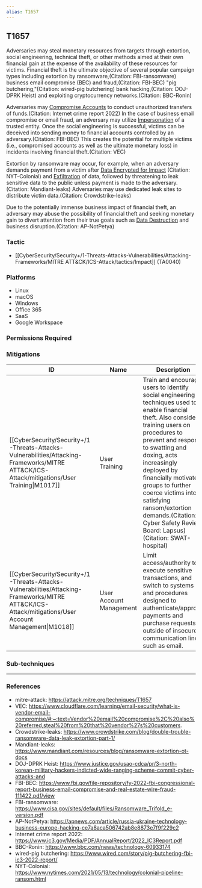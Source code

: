```yaml
---
alias: T1657
---
```


## T1657

Adversaries may steal monetary resources from targets through extortion, social engineering, technical theft, or other methods aimed at their own financial gain at the expense of the availability of these resources for victims. Financial theft is the ultimate objective of several popular campaign types including extortion by ransomware,(Citation: FBI-ransomware) business email compromise (BEC) and fraud,(Citation: FBI-BEC) "pig butchering,"(Citation: wired-pig butchering) bank hacking,(Citation: DOJ-DPRK Heist) and exploiting cryptocurrency networks.(Citation: BBC-Ronin) 

Adversaries may [Compromise Accounts](https://attack.mitre.org/techniques/T1586) to conduct unauthorized transfers of funds.(Citation: Internet crime report 2022) In the case of business email compromise or email fraud, an adversary may utilize [Impersonation](https://attack.mitre.org/techniques/T1656) of a trusted entity. Once the social engineering is successful, victims can be deceived into sending money to financial accounts controlled by an adversary.(Citation: FBI-BEC) This creates the potential for multiple victims (i.e., compromised accounts as well as the ultimate monetary loss) in incidents involving financial theft.(Citation: VEC)

Extortion by ransomware may occur, for example, when an adversary demands payment from a victim after [Data Encrypted for Impact](https://attack.mitre.org/techniques/T1486) (Citation: NYT-Colonial) and [Exfiltration](https://attack.mitre.org/tactics/TA0010) of data, followed by threatening to leak sensitive data to the public unless payment is made to the adversary.(Citation: Mandiant-leaks) Adversaries may use dedicated leak sites to distribute victim data.(Citation: Crowdstrike-leaks)

Due to the potentially immense business impact of financial theft, an adversary may abuse the possibility of financial theft and seeking monetary gain to divert attention from their true goals such as [Data Destruction](https://attack.mitre.org/techniques/T1485) and business disruption.(Citation: AP-NotPetya)


### Tactic
- [[CyberSecurity/Security+/1-Threats-Attacks-Vulnerabilities/Attacking-Frameworks/MITRE ATT&CK/ICS-Attack/tactics/Impact]] (TA0040)

### Platforms
- Linux
- macOS
- Windows
- Office 365
- SaaS
- Google Workspace

### Permissions Required

### Mitigations

| ID | Name | Description |
| --- | --- | --- |
| [[CyberSecurity/Security+/1-Threats-Attacks-Vulnerabilities/Attacking-Frameworks/MITRE ATT&CK/ICS-Attack/mitigations/User Training\|M1017]] | User Training | Train and encourage users to identify social engineering techniques used to enable financial theft. Also consider training users on procedures to prevent and respond to swatting and doxing, acts increasingly deployed by financially motivated groups to further coerce victims into satisfying ransom/extortion demands.(Citation: Cyber Safety Review Board: Lapsus)(Citation: SWAT-hospital) |
| [[CyberSecurity/Security+/1-Threats-Attacks-Vulnerabilities/Attacking-Frameworks/MITRE ATT&CK/ICS-Attack/mitigations/User Account Management\|M1018]] | User Account Management | Limit access/authority to execute sensitive transactions, and switch to systems and procedures designed to authenticate/approve payments and purchase requests outside of insecure communication lines such as email. |

### Sub-techniques


---
### References

- mitre-attack: https://attack.mitre.org/techniques/T1657
- VEC: https://www.cloudflare.com/learning/email-security/what-is-vendor-email-compromise/#:~:text=Vendor%20email%20compromise%2C%20also%20referred,steal%20from%20that%20vendor%27s%20customers.
- Crowdstrike-leaks: https://www.crowdstrike.com/blog/double-trouble-ransomware-data-leak-extortion-part-1/
- Mandiant-leaks: https://www.mandiant.com/resources/blog/ransomware-extortion-ot-docs
- DOJ-DPRK Heist: https://www.justice.gov/usao-cdca/pr/3-north-korean-military-hackers-indicted-wide-ranging-scheme-commit-cyber-attacks-and
- FBI-BEC: https://www.fbi.gov/file-repository/fy-2022-fbi-congressional-report-business-email-compromise-and-real-estate-wire-fraud-111422.pdf/view
- FBI-ransomware: https://www.cisa.gov/sites/default/files/Ransomware_Trifold_e-version.pdf
- AP-NotPetya: https://apnews.com/article/russia-ukraine-technology-business-europe-hacking-ce7a8aca506742ab8e8873e7f9f229c2
- Internet crime report 2022: https://www.ic3.gov/Media/PDF/AnnualReport/2022_IC3Report.pdf
- BBC-Ronin: https://www.bbc.com/news/technology-60933174
- wired-pig butchering: https://www.wired.com/story/pig-butchering-fbi-ic3-2022-report/
- NYT-Colonial: https://www.nytimes.com/2021/05/13/technology/colonial-pipeline-ransom.html
